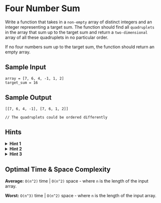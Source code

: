 # Four Number Sum

Write a function that takes in a `non-empty` array of distinct integers and an integer representing a target sum. The function should find all `quadruplets` in the array that sum up to the target sum and return a `two-dimensional` array of all these quadruplets in no particular order.

If no four numbers sum up to the target sum, the function should return an empty array.

## Sample Input

```plaintext
array = [7, 6, 4, -1, 1, 2]
target_sum = 16
```

## Sample Output

```plaintext
[[7, 6, 4, -1], [7, 6, 1, 2]]

// The quadruplets could be ordered differently
```

## Hints

<details>
<summary><b>Hint 1</b></summary>

Using four for loops to calculate the sums of all possible quadruplets in the array would generate an algorithm that runs in `O(n^4)` time, where `n` is the length of the input array. Can you come up with something faster using fewer for loops?

</details>

<details>
<summary><b>Hint 2</b></summary>

You can calculate the sums of every pair of numbers in the array in `O(n^2)` time using just two for loops. Then, assuming that you've stored all of these sums in a hash table, you can fairly easily find which two sums can be paired to add up to the target sum: the numbers summing up to these two sums constitute candidates for valid quadruplets; you just have to make sure that no number was used to generate both of the two sums.

</details>

<details>
<summary><b>Hint 3</b></summary>

You can do everything described in `Hint #2` with just two sibling for loops nested inside a third for loop. Your goal is to create a hash table mapping the sums of every pair of numbers in the array to an array of arrays, with each subarray representing the indices of each pair summing up to that number. Loop through the input array with a simple for loop. Inside this loop, loop through the input array again, starting at the index of the first loop. At each iteration, calculate the difference between the target sum and the sum of the two numbers represented by the indices of the for loops. If that difference is in the hash table that you're building, then valid quadruplets can be formed by combining the current pair of numbers with each pair stored in the hash table at the difference just calculated. Following this nested for loop, loop through the array again, this time starting at index zero all the way to the index of the first for loop. At each iteration, calculate the sum of the two numbers represented by the indices of the for loops and add it to the hash table if it isn't already there; then add the pair of indices to the array that the sum in the hash table maps to.

</details>

## Optimal Time & Space Complexity

**Average:** `O(n^2)` time | `O(n^2)` space - where `n` is the length of the input array.

**Worst:** `O(n^3)` time | `O(n^2)` space - where `n` is the length of the input array.
